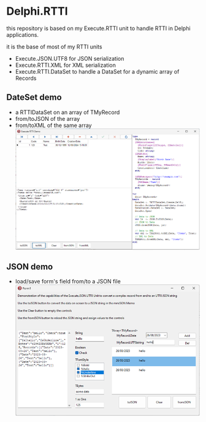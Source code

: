 # Delphi.RTTI

this repository is based on my Execute.RTTI unit to handle RTTI in Delphi applications.

it is the base of most of my RTTI units

- Execute.JSON.UTF8 for JSON serialization
- Execute.RTTI.XML for XML serialization
- Execute.RTTI.DataSet to handle a DataSet for a dynamic array of Records

## DateSet demo
- a RTTIDataSet on an array of TMyRecord
- from/toJSON of the array
- from/toXML of the same array
![DataSet](DataSet.png)

## JSON demo
- load/save form's field from/to a JSON file
![JSON](JSON.png)